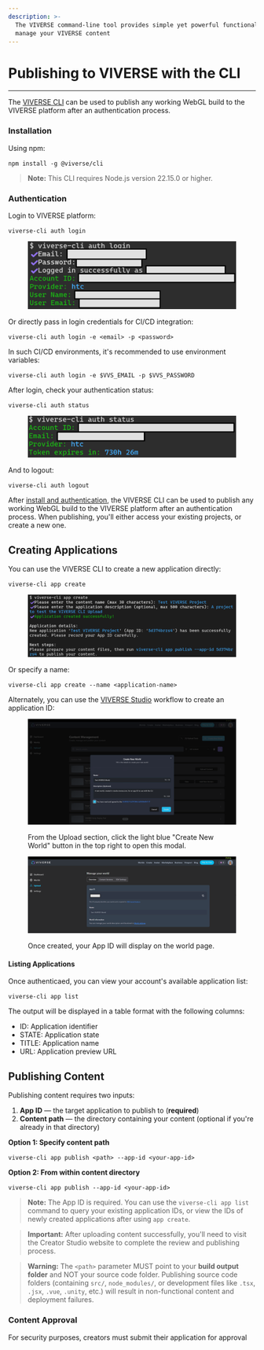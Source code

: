 ```yaml
---
description: >-
  The VIVERSE command-line tool provides simple yet powerful functionality to
  manage your VIVERSE content
---
```


# Publishing to VIVERSE with the CLI

***

The [VIVERSE CLI](https://www.npmjs.com/package/@viverse/cli) can be used to publish any working WebGL build to the VIVERSE platform after an authentication process.

### Installation

Using npm:

```
npm install -g @viverse/cli
```

> **Note:** This CLI requires Node.js version 22.15.0 or higher.

### Authentication

Login to VIVERSE platform:

```
viverse-cli auth login
```

<figure><img src=".gitbook/assets/image (717).png" alt=""><figcaption></figcaption></figure>

Or directly pass in login credentials for CI/CD integration:

```
viverse-cli auth login -e <email> -p <password>
```

In such CI/CD environments, it's recommended to use environment variables:

```
viverse-cli auth login -e $VVS_EMAIL -p $VVS_PASSWORD
```

After login, check your authentication status:

```
viverse-cli auth status
```

<figure><img src=".gitbook/assets/image (718).png" alt=""><figcaption></figcaption></figure>

And to logout:

```
viverse-cli auth logout
```

After [install and authentication](publishing-to-viverse-with-the-cli.md), the VIVERSE CLI can be used to publish any working WebGL build to the VIVERSE platform after an authentication process. When publishing, you'll either access your existing projects, or create a new one.

## Creating Applications

You can use the VIVERSE CLI to create a new application directly:

```
viverse-cli app create
```

<figure><img src=".gitbook/assets/image (719).png" alt=""><figcaption></figcaption></figure>

Or specify a name:

```
viverse-cli app create --name <application-name>
```

Alternately, you can use the [VIVERSE Studio](https://studio.viverse.com/) workflow to create an application ID:

<figure><img src=".gitbook/assets/image (721).png" alt=""><figcaption><p>From the Upload section, click the light blue "Create New World" button in the top right to open this modal.</p></figcaption></figure>

<figure><img src=".gitbook/assets/image (722).png" alt=""><figcaption><p>Once created, your App ID will display on the world page.</p></figcaption></figure>

#### **Listing Applications**

Once authenticaed, you can view your account's available application list:

```
viverse-cli app list
```

The output will be displayed in a table format with the following columns:

* ID: Application identifier
* STATE: Application state
* TITLE: Application name
* URL: Application preview URL

## Publishing Content

Publishing content requires two inputs:

1. **App ID** — the target application to publish to (**required**)
2. **Content path** — the directory containing your content (optional if you're already in that directory)

**Option 1: Specify content path**

```
viverse-cli app publish <path> --app-id <your-app-id>
```

**Option 2: From within content directory**

```
viverse-cli app publish --app-id <your-app-id>
```

> **Note:** The App ID is required. You can use the `viverse-cli app list` command to query your existing application IDs, or view the IDs of newly created applications after using `app create`.

> **Important:** After uploading content successfully, you'll need to visit the Creator Studio website to complete the review and publishing process.

> **Warning:** The `<path>` parameter MUST point to your **build output folder** and NOT your source code folder. Publishing source code folders (containing `src/`, `node_modules/`, or development files like `.tsx`, `.jsx`, `.vue`, `.unity`, etc.) will result in non-functional content and deployment failures.

### Content Approval

For security purposes, creators must submit their application for approval

